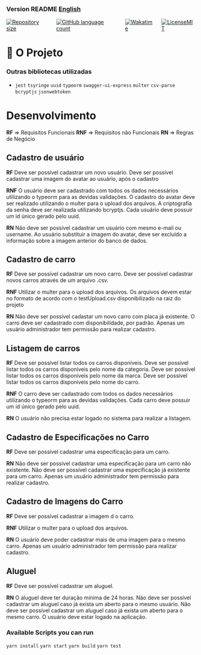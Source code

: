 ###  Version README [English](./README-en.md) 
<div style="display: flex; gap:1rem;">
<a href="#">
<img alt="Repository size" src="https://img.shields.io/github/repo-size/GusRot/rent-cars">
</a>
<a href="#">
<img alt="GitHub language count" src="https://img.shields.io/github/languages/count/GusRot/rent-cars?color=%2304D361">
</a>
<a href="#">
<img alt="Wakatime" src="https://wakatime.com/badge/user/04f1420e-9d57-410a-bdc7-d768fb237a52/project/e72e91e1-02ec-4ef5-b90a-eb294ecefce5.svg">
</a>
<a href="https://github.com/git/git-scm.com/blob/main/MIT-LICENSE.txt" target="blank">
<img alt="LicenseMIT" src="https://badgen.net/github/license/micromatch/micromatch">
</a>
</div>

# 📝 O Projeto

### Outras bibliotecas utilizadas

- `jest`  `tsyringe`  `uuid`  `typeorm`  `swagger-ui-express` `multer` `csv-parse` `bcryptjs` `jsonwebtoken`

# Desenvolvimento

**RF** => Requisitos Funcionais
**RNF** => Requisitos não Funcionais
**RN** => Regras de Negócio

## Cadastro de usuário

**RF**
Deve ser possível cadastrar um novo usuário.
Deve ser possível cadastrar uma imagem do avatar ao usuário, após o cadastro

**RNF**
O usuário deve ser cadastrado com todos os dados necessários utilizando o typeorm para as devidas validações.
O cadastro do avatar deve ser realizado utilizando o multer para o upload dos arquivos.
A criptografia da senha deve ser realizada utilizando bcryptjs.
Cada usuário deve possuir um id único gerado pelo uuid.

**RN**
Não deve ser possível cadastrar um usuário com mesmo e-mail ou username.
Ao usuário substituir a imagem do avatar, deve ser excluído a informação sobre a imagem anterior do banco de dados.
## Cadastro de carro

**RF**
Deve ser possível cadastrar um novo carro.
Deve ser possível cadastrar novos carros através de um arquivo .csv.

**RNF**
Utilizar o multer para o upload dos arquivos.
Os arquivos devem estar no formato de acordo com o testUpload.csv disponibilizado na raiz do projeto

**RN**
Não deve ser possível cadastar um novo carro com placa já existente.
O carro deve ser cadastrado com disponibilidade, por padrão.
Apenas um usuário administrador tem permissão para realizar cadastro.

## Listagem de carros

**RF**
Deve ser possível listar todos os carros disponíveis.
Deve ser possível listar todos os carros disponíveis pelo nome da categoria.
Deve ser possível listar todos os carros disponíveis pelo nome da marca.
Deve ser possível listar todos os carros disponíveis pelo nome do carro.

**RNF**
O carro deve ser cadastrado com todos os dados necessários utilizando o typeorm para as devidas validações.
Cada carro deve possuir um id único gerado pelo uuid.

**RN**
O usuário não precisa estar logado no sistema para realizar a listagem.

## Cadastro de Especificações no Carro

**RF**
Deve ser possível cadastrar uma especificação para um carro.

**RN**
Não deve ser possível cadastrar uma especificação para um carro não existente.
Não deve ser possível cadastrar uma especificação já existente para um carro.
Apenas um usuário administrador tem permissão para realizar cadastro.

## Cadastro de Imagens do Carro

**RF**
Deve ser possível cadastrar a imagem d  o carro.

**RNF**
Utilizar o multer para o upload dos arquivos.

**RN**
O usuário deve poder cadastrar mais de uma imagem para o mesmo carro.
Apenas um usuário administrador tem permissão para realizar cadastro.

## Aluguel

**RF**
Deve ser possível cadastrar um aluguel.

**RN**
O aluguel deve ter duração mínima de 24 horas.
Não deve ser possível cadastrar um aluguel caso já exista um aberto para o mesmo usuário.
Não deve ser possível cadastrar um aluguel caso já exista um aberto para o mesmo carro.
O usuário deve estar logado na aplicação.

### Available Scripts you can run

`yarn install`
`yarn start`
`yarn build`
`yarn test`